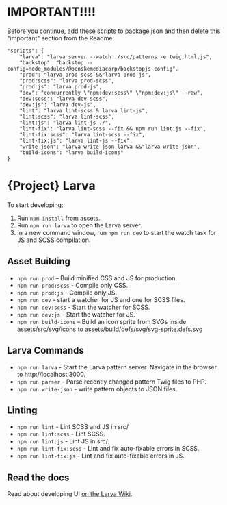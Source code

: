 # IMPORTANT!!!!

Before you continue, add these scripts to package.json and then delete this "important" section from the Readme:

```
"scripts": {
	"larva": "larva server --watch ./src/patterns -e twig,html,js",
    "backstop": "backstop --config=node_modules/@penskemediacorp/backstopjs-config",
    "prod": "larva prod-scss &&"larva prod-js",
    "prod:scss": "larva prod-scss",
    "prod:js": "larva prod-js",
    "dev": "concurrently \"npm:dev:scss\" \"npm:dev:js\" --raw",
    "dev:scss": "larva dev-scss",
    "dev:js": "larva dev-js",
    "lint": "larva lint-scss & larva lint-js",
    "lint:scss": "larva lint-scss",
    "lint:js": "larva lint-js ./",
    "lint-fix": "larva lint-scss --fix && npm run lint:js --fix",
    "lint-fix:scss": "larva lint-scss --fix",
    "lint-fix:js": "larva lint-js --fix",
    "write-json": "larva write-json larva &&"larva write-json",
    "build-icons": "larva build-icons"
}
```

# {Project} Larva

To start developing:

1. Run `npm install` from assets.
2. Run `npm run larva` to open the Larva server.
3. In a new command window, run `npm run dev` to start the watch task for JS and SCSS compilation.

## Asset Building

* `npm run prod` – Build minified CSS and JS for production.
* `npm run prod:scss` - Compile only CSS.
* `npm run prod:js` - Compile only JS.
* `npm run dev` - start a watcher for JS and one for SCSS files.
* `npm run dev:scss` - Start the watcher for SCSS.
* `npm run dev:js` - Start the watcher for JS.
* `npm run build-icons` – Build an icon sprite from SVGs inside assets/src/svg/icons to assets/build/defs/svg/svg-sprite.defs.svg

## Larva Commands

* `npm run larva` - Start the Larva pattern server. Navigate in the browser to http://localhost:3000.
* `npm run parser` - Parse recently changed pattern Twig files to PHP.
* `npm run write-json` - write pattern objects to JSON files.

## Linting

* `npm run lint` - Lint SCSS and JS in src/
* `npm run lint:scss` - Lint SCSS.
* `npm run lint:js` - Lint JS in src/.
* `npm run lint-fix:scss` - Lint and fix auto-fixable errors in SCSS.
* `npm run lint-fix:js` - Lint and fix auto-fixable errors in JS.

## Read the docs

Read about developing UI [on the Larva Wiki](https://github.com/penske-media-corp/pmc-larva/wiki). 

